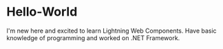 # Hello-World
I'm new here and excited to learn Lightning Web Components.
Have basic knowledge of programming and worked on .NET Framework.
